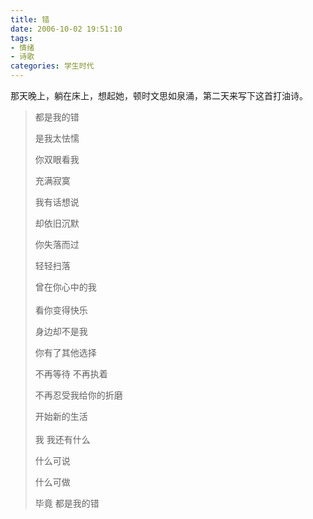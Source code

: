 ```yaml
---
title: 错
date: 2006-10-02 19:51:10
tags: 
- 情绪
- 诗歌
categories: 学生时代
---
```


那天晚上，躺在床上，想起她，顿时文思如泉涌，第二天来写下这首打油诗。

> 都是我的错
> 
> 是我太怯懦
> 
> 你双眼看我
> 
> 充满寂寞
> 
> 我有话想说
> 
> 却依旧沉默
> 
> 你失落而过
> 
> 轻轻扫落
> 
> 曾在你心中的我
> <br/>
> <br/>
> 看你变得快乐
> 
> 身边却不是我
> 
> 你有了其他选择
> 
> 不再等待 不再执着
> 
> 不再忍受我给你的折磨
> 
> 开始新的生活
> <br/>
> <br/>
> 我 我还有什么
> 
> 什么可说
> 
> 什么可做
> 
> 毕竟 都是我的错

